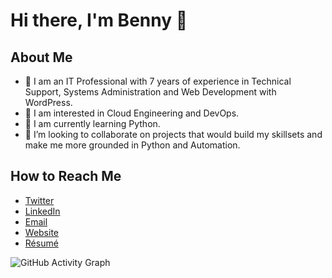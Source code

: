 # Hi there, I'm Benny 👋

## About Me
- 🔭 I am an IT Professional with 7 years of experience in Technical Support, Systems Administration and Web Development with WordPress.
- 👀 I am interested in Cloud Engineering and DevOps.
- 🌱 I am currently learning Python.
- 💞️ I’m looking to collaborate on projects that would build my skillsets and make me more grounded in Python and Automation.

## How to Reach Me
- [Twitter](https://twitter.com/eforemeka)
- [LinkedIn](https://www.linkedin.com/in/benny-emeka/)
- [Email](hi@benny.com.ng)
- [Website](https://www.benny.com.ng)
- [Résumé](https://resume.benny.com.ng/)

![GitHub Activity Graph](https://activity-graph.herokuapp.com/graph?username=eforemeka&theme=dracula&hide_border=true)

<!--
**eforemeka/eforemeka** is a ✨ _special_ ✨ repository because its `README.md` (this file) appears on your GitHub profile.

Here are some ideas to get you started:

- 🔭 I’m currently working on ...
- 🌱 I’m currently learning ...
- 👯 I’m looking to collaborate on ...
- 🤔 I’m looking for help with ...
- 💬 Ask me about ...
- 📫 How to reach me: ...
- 😄 Pronouns: ...
- ⚡ Fun fact: ...
-->
